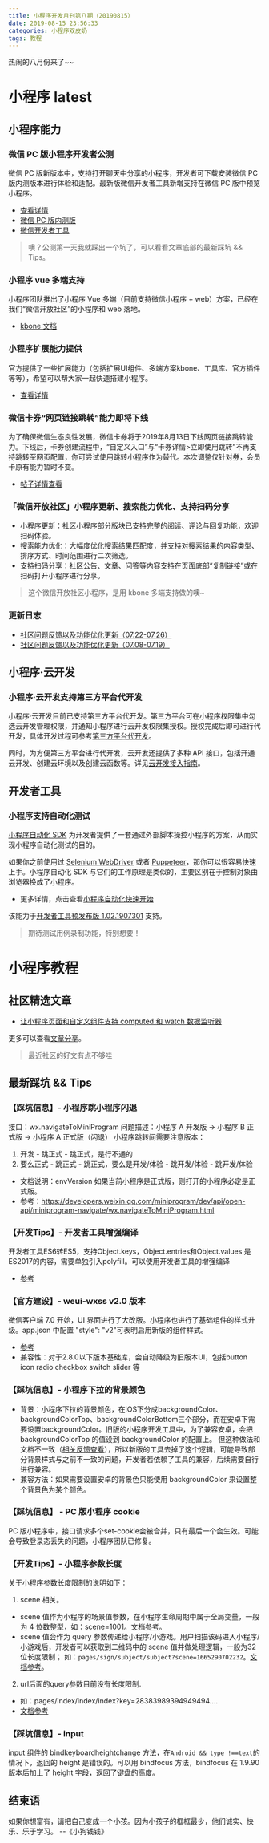```yaml
---
title: 小程序开发月刊第八期（20190815）
date: 2019-08-15 23:56:33
categories: 小程序双皮奶
tags: 教程
---
```

热闹的八月份来了~~
<!--more-->

# 小程序 latest
## 小程序能力
### 微信 PC 版小程序开发者公测
微信 PC 版新版本中，支持打开聊天中分享的小程序，开发者可下载安装微信 PC 版内测版本进行体验和适配。最新版微信开发者工具新增支持在微信 PC 版中预览小程序。
- [查看详情](https://developers.weixin.qq.com/miniprogram/dev/devtools/pc-dev.html)
- [微信 PC 版内测版](https://dldir1.qq.com/weixin/Windows/WeChat2.7.0_beta.exe)
- [微信开发者工具](https://developers.weixin.qq.com/miniprogram/dev/devtools/nightly.html)

> 噢？公测第一天我就踩出一个坑了，可以看看文章底部的最新踩坑 && Tips。

### 小程序 vue 多端支持
小程序团队推出了小程序 Vue 多端（目前支持微信小程序 + web）方案，已经在我们“微信开放社区”的小程序和 web 落地。
- [kbone 文档](https://github.com/wechat-miniprogram/kbone)

### 小程序扩展能力提供
官方提供了一些扩展能力（包括扩展UI组件、多端方案kbone、工具库、官方插件等等），希望可以帮大家一起快速搭建小程序。
- [查看详情](https://developers.weixin.qq.com/miniprogram/dev/extended/)

### 微信卡券“网页链接跳转”能力即将下线
为了确保微信生态良性发展，微信卡券将于2019年8月13日下线网页链接跳转能力。下线后，卡券创建流程中，“自定义入口”与“卡券详情>立即使用跳转”不再支持跳转至网页配置，你可尝试使用跳转小程序作为替代。本次调整仅针对券，会员卡原有能力暂时不变。
- [帖子详情查看](https://developers.weixin.qq.com/community/develop/doc/0006cef80b05f8b09fe87e70c5fc01)

### 「微信开放社区」小程序更新、搜索能力优化、支持扫码分享
- 小程序更新：社区小程序部分版块已支持完整的阅读、评论与回复功能，欢迎扫码体验。
- 搜索能力优化：大幅度优化搜索结果匹配度，并支持对搜索结果的内容类型、排序方式、时间范围进行二次筛选。
- 支持扫码分享：社区公告、文章、问答等内容支持在页面底部“复制链接”或在扫码打开小程序进行分享。

> 这个微信开放社区小程序，是用 kbone 多端支持做的噢~

### 更新日志
- [社区问题反馈以及功能优化更新（07.22-07.26）](https://developers.weixin.qq.com/community/develop/doc/000402b383c3303803f8e16145bc01)  
- [社区问题反馈以及功能优化更新（07.08-07.19）](https://developers.weixin.qq.com/community/develop/doc/0008464a59c0f8b468e834c7451c01)  

## 小程序·云开发
### 小程序·云开发支持第三方平台代开发
小程序·云开发目前已支持第三方平台代开发。第三方平台可在小程序权限集中勾选云开发管理权限，并通知小程序进行云开发权限集授权。授权完成后即可进行代开发，具体开发过程可参考[第三方平台代开发](https://developers.weixin.qq.com/miniprogram/dev/devtools/ext.html)。

同时，为方便第三方平台进行代开发，云开发还提供了多种 API 接口，包括开通云开发、创建云环境以及创建云函数等。详见[云开发接入指南](https://open.weixin.qq.com/cgi-bin/showdocument?action=dir_list&t=resource/res_list&verify=1&id=21565259008XrkFz&token=&lang=zh_CN)。

## 开发者工具
### 小程序支持自动化测试
[小程序自动化 SDK](http://npmjs.org/package/miniprogram-automator) 为开发者提供了一套通过外部脚本操控小程序的方案，从而实现小程序自动化测试的目的。

如果你之前使用过 [Selenium WebDriver](https://www.seleniumhq.org/projects/webdriver/) 或者 [Puppeteer](https://pptr.dev/)，那你可以很容易快速上手。小程序自动化 SDK 与它们的工作原理是类似的，主要区别在于控制对象由浏览器换成了小程序。

- 更多详情，点击查看[小程序自动化快速开始](https://developers.weixin.qq.com/miniprogram/dev/devtools/auto/quick-start.html)

该能力于[开发者工具预发布版 1.02.1907301](https://developers.weixin.qq.com/community/develop/doc/000c085a7244b092e4e8237b451c01) 支持。

> 期待测试用例录制功能，特别想要！

# 小程序教程
## 社区精选文章
- [让小程序页面和自定义组件支持 computed 和 watch 数据监听器](https://developers.weixin.qq.com/community/develop/article/doc/0000a8d54acaf0c962e820a1a5e413)

更多可以查看[文章分享](https://developers.weixin.qq.com/community/develop/article)。

> 最近社区的好文有点不够哇

## 最新踩坑 && Tips
### 【踩坑信息】- 小程序跳小程序闪退
接口：wx.navigateToMiniProgram
问题描述：小程序 A 开发版 -> 小程序 B 正式版 -> 小程序 A 正式版（闪退）
小程序跳转间需要注意版本：
1. 开发 - 跳正式 - 跳正式，是行不通的 
2. 要么正式 - 跳正式 - 跳正式，要么是开发/体验 - 跳开发/体验 - 跳开发/体验
- 文档说明：envVersion 如果当前小程序是正式版，则打开的小程序必定是正式版。
- 参考：https://developers.weixin.qq.com/miniprogram/dev/api/open-api/miniprogram-navigate/wx.navigateToMiniProgram.html

### 【开发Tips】- 开发者工具增强编译
开发者工具ES6转ES5，支持Object.keys，Object.entries和Object.values 是ES2017的内容，需要单独引入polyfill。可以使用开发者工具的增强编译
- [参考](https://developers.weixin.qq.com/miniprogram/dev/devtools/codecompile.html)

### 【官方建设】- weui-wxss v2.0 版本
微信客户端 7.0 开始，UI 界面进行了大改版。小程序也进行了基础组件的样式升级。app.json 中配置 "style": "v2"可表明启用新版的组件样式。
- [参考](https://developers.weixin.qq.com/miniprogram/dev/reference/configuration/app.html#style)
- 兼容性：对于2.8.0以下版本基础库，会自动降级为旧版本UI，包括button icon radio checkbox switch slider 等

### 【踩坑信息】- 小程序下拉的背景颜色
- 背景：小程序下拉的背景颜色，在iOS下分成backgroundColor、backgroundColorTop、backgroundColorBottom三个部分，而在安卓下需要设置backgroundColor。旧版的小程序开发工具中，为了兼容安卓，会把 backgroundColorTop 的值设到 backgroundColor 的配置上。
但这种做法和文档不一致（[相关反馈查看](https://developers.weixin.qq.com/community/develop/doc/0002847bf0c368d623d8f90ba51c00)），所以新版的工具去掉了这个逻辑，可能导致部分背景样式与之前不一致的问题，开发者若依赖了工具的兼容，后续需要自行进行兼容。
- 兼容方法：如果需要设置安卓的背景色只能使用 backgroundColor 来设置整个背景色为某个颜色。

### 【踩坑信息】 - PC 版小程序 cookie
PC 版小程序中，接口请求多个set-cookie会被合并，只有最后一个会生效。可能会导致登录态丢失的问题，小程序团队已修复。

### 【开发Tips】- 小程序参数长度
关于小程序参数长度限制的说明如下：
1. scene 相关。
  - scene 值作为小程序的场景值参数，在小程序生命周期中属于全局变量，一般为 4 位数整型，如：scene=1001。[文档参考](https://developers.weixin.qq.com/miniprogram/dev/reference/scene-list.html)。
  - scene 值会作为 query 参数传递给小程序/小游戏。用户扫描该码进入小程序/小游戏后，开发者可以获取到二维码中的 scene 值并做处理逻辑，一般为32位长度限制； 如：`pages/sign/subject/subject?scene=1665290702232`。[文档参考](https://developers.weixin.qq.com/miniprogram/dev/api-backend/open-api/qr-code/wxacode.getUnlimited.html)。
2. url后面的query参数目前没有长度限制.
- 如：pages/index/index/index?key=28383989394949494....
- [文档参考](https://developers.weixin.qq.com/miniprogram/dev/api/route/wx.reLaunch.html#%E5%8F%82%E6%95%B0)

### 【踩坑信息】- input
[input 组件](https://developers.weixin.qq.com/miniprogram/dev/component/input.html)的 bindkeyboardheightchange 方法，在`Android && type !==text`的情况下，返回的 height 是错误的。可以用 bindfocus 方法，bindfocus 在 1.9.90 版本后加上了 height 字段，返回了键盘的高度。

## 结束语
如果你想富有，请把自己变成一个小孩。因为小孩子的框框最少，他们诚实、快乐、乐于学习。 --《小狗钱钱》